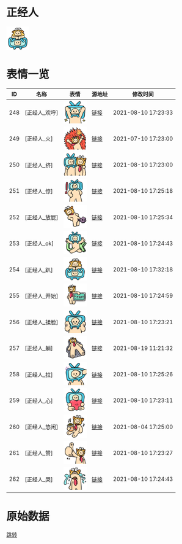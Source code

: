 # 正经人

<img src="./cover.png" height="60" alt="cover" />

# 表情一览

|ID|名称|表情|源地址|修改时间|
|----|----|----|----|----|
|248|[正经人_欢呼]|<img src="./pic/000248_%5B正经人_欢呼%5D.png" height="60" alt="欢呼"/>|[链接](http://i0.hdslb.com/bfs/emote/3cd297676b2a08a896deab91ed7f139a8bc7c46c.png)|2021-08-10 17:23:33|
|249|[正经人_火]|<img src="./pic/000249_%5B正经人_火%5D.png" height="60" alt="火"/>|[链接](http://i0.hdslb.com/bfs/emote/78579a24b156501c0b5583121beb42a72e9229b5.png)|2021-07-10 17:23:00|
|250|[正经人_挤]|<img src="./pic/000250_%5B正经人_挤%5D.png" height="60" alt="挤"/>|[链接](http://i0.hdslb.com/bfs/emote/7a3e753fcb876753800424edd2fa3563005abf4a.png)|2021-08-10 17:23:00|
|251|[正经人_惊]|<img src="./pic/000251_%5B正经人_惊%5D.png" height="60" alt="惊"/>|[链接](http://i0.hdslb.com/bfs/emote/233b14fd3803a5078f79d31fecd5d7a60524e330.png)|2021-08-10 17:25:18|
|252|[正经人_放屁]|<img src="./pic/000252_%5B正经人_放屁%5D.png" height="60" alt="放屁"/>|[链接](http://i0.hdslb.com/bfs/emote/b590df4714084b012e9a5dfab03a3a13936dff48.png)|2021-08-10 17:25:34|
|253|[正经人_ok]|<img src="./pic/000253_%5B正经人_ok%5D.png" height="60" alt="ok"/>|[链接](http://i0.hdslb.com/bfs/emote/21e069065373be45b227a4ffdbe9570d309e3d05.png)|2021-08-10 17:24:43|
|254|[正经人_趴]|<img src="./pic/000254_%5B正经人_趴%5D.png" height="60" alt="趴"/>|[链接](http://i0.hdslb.com/bfs/emote/39156acb0afcbde9cf73ac1657adff62d3a84af7.png)|2021-08-10 17:32:18|
|255|[正经人_开始]|<img src="./pic/000255_%5B正经人_开始%5D.png" height="60" alt="开始"/>|[链接](http://i0.hdslb.com/bfs/emote/4f745fad9a77f2f41ea63c2214af0739ab7ea8f1.png)|2021-08-10 17:24:59|
|256|[正经人_揉脸]|<img src="./pic/000256_%5B正经人_揉脸%5D.png" height="60" alt="揉脸"/>|[链接](http://i0.hdslb.com/bfs/emote/a9d5376d6d79482c4447eb5a169385fa91f39ddd.png)|2021-08-10 17:23:21|
|257|[正经人_躺]|<img src="./pic/000257_%5B正经人_躺%5D.png" height="60" alt="躺"/>|[链接](http://i0.hdslb.com/bfs/emote/c135f76ad7ec50a7414095cf7c633eb5551c9fe3.png)|2021-08-19 11:21:32|
|258|[正经人_拉]|<img src="./pic/000258_%5B正经人_拉%5D.png" height="60" alt="拉"/>|[链接](http://i0.hdslb.com/bfs/emote/03e7319b34763e9c82c2ae93b1fd8f613335d90a.png)|2021-08-10 17:25:26|
|259|[正经人_心]|<img src="./pic/000259_%5B正经人_心%5D.png" height="60" alt="心"/>|[链接](http://i0.hdslb.com/bfs/emote/536561d0806f8b181473fd89bba15e71cb8d585e.png)|2021-08-10 17:23:11|
|260|[正经人_悠闲]|<img src="./pic/000260_%5B正经人_悠闲%5D.png" height="60" alt="悠闲"/>|[链接](http://i0.hdslb.com/bfs/emote/17542aaef102f28508e30fed8895cc1afeaf70f0.png)|2021-08-04 17:25:00|
|261|[正经人_赞]|<img src="./pic/000261_%5B正经人_赞%5D.png" height="60" alt="赞"/>|[链接](http://i0.hdslb.com/bfs/emote/589816d36c5b7c2f2bc78cb162d6ac90fda948f2.png)|2021-08-10 17:23:27|
|262|[正经人_哭]|<img src="./pic/000262_%5B正经人_哭%5D.png" height="60" alt="哭"/>|[链接](http://i0.hdslb.com/bfs/emote/b9882f0679b4ae24624660412464f1f88bda48fe.png)|2021-08-10 17:24:43|

# 原始数据

[跳转](./raw.json)

